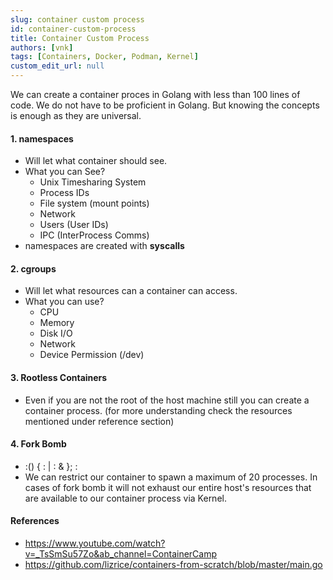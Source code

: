 ```yaml
---
slug: container custom process
id: container-custom-process
title: Container Custom Process
authors: [vnk]
tags: [Containers, Docker, Podman, Kernel]
custom_edit_url: null
---
```


We can create a container proces in Golang with less than 100 lines of code. We do not have to be proficient in Golang. But knowing the concepts is enough as they are universal.

#### 1. namespaces
- Will let what container should see.
- What you can See?
    - Unix Timesharing System
    - Process IDs
    - File system (mount points)
    - Network
    - Users (User IDs)
    - IPC (InterProcess Comms)
- namespaces are created with **syscalls**

#### 2. cgroups
- Will let what resources can a container can access.
- What you can use?
    - CPU
    - Memory
    - Disk I/O
    - Network
    - Device Permission (/dev)

#### 3. Rootless Containers
- Even if you are not the root of the host machine still you can create a container process. (for more understanding check the resources mentioned under reference section)

#### 4. Fork Bomb
- :() { : | : & }; :
- We can restrict our container to spawn a maximum of 20 processes. In cases of fork bomb it will not exhaust our entire host's resources that are available to our container process via Kernel.

#### References  
- https://www.youtube.com/watch?v=_TsSmSu57Zo&ab_channel=ContainerCamp
- https://github.com/lizrice/containers-from-scratch/blob/master/main.go